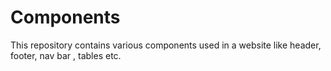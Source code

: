 # Components
This repository contains various components used in a website like header, footer, nav bar , tables etc.
